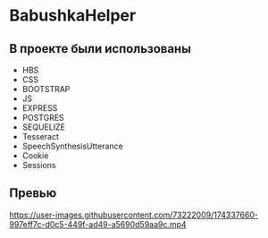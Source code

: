 # BabushkaHelper

## В проекте были использованы

- HBS
- CSS
- BOOTSTRAP
- JS
- EXPRESS
- POSTGRES
- SEQUELIZE
- Tesseract
- SpeechSynthesisUtterance
- Cookie
- Sessions

## Превью

https://user-images.githubusercontent.com/73222009/174337660-997eff7c-d0c5-449f-ad49-a5690d59aa9c.mp4
